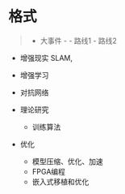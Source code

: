 # 格式
> - 大事件
    - 
       - 路线1
       - 路线2

- 增强现实
    SLAM, 

- 增强学习

- 对抗网络

- 理论研究
    - 训练算法

- 优化
    - 模型压缩、优化、加速
    - FPGA编程
    - 嵌入式移植和优化
